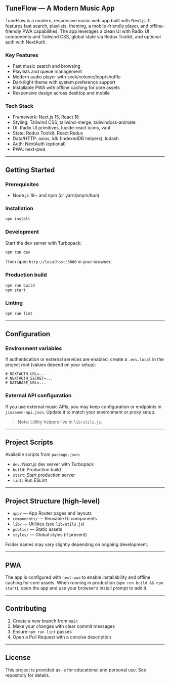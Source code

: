 ## TuneFlow — A Modern Music App

TuneFlow is a modern, responsive music web app built with Next.js. It features fast search, playlists, theming, a mobile-friendly player, and offline-friendly PWA capabilities. The app leverages a clean UI with Radix UI components and Tailwind CSS, global state via Redux Toolkit, and optional auth with NextAuth.

### Key Features
- Fast music search and browsing
- Playlists and queue management
- Modern audio player with seek/volume/loop/shuffle
- Dark/light theme with system preference support
- Installable PWA with offline caching for core assets
- Responsive design across desktop and mobile

### Tech Stack
- Framework: Next.js 15, React 18
- Styling: Tailwind CSS, tailwind-merge, tailwindcss-animate
- UI: Radix UI primitives, lucide-react icons, vaul
- State: Redux Toolkit, React Redux
- Data/HTTP: axios, idb (IndexedDB helpers), lodash
- Auth: NextAuth (optional)
- PWA: next-pwa

---

## Getting Started

### Prerequisites
- Node.js 18+ and npm (or yarn/pnpm/bun)

### Installation
```bash
npm install
```

### Development
Start the dev server with Turbopack:
```bash
npm run dev
```
Then open `http://localhost:3000` in your browser.

### Production build
```bash
npm run build
npm start
```

### Linting
```bash
npm run lint
```

---

## Configuration

### Environment variables
If authentication or external services are enabled, create a `.env.local` in the project root (values depend on your setup):
```
# NEXTAUTH_URL=...
# NEXTAUTH_SECRET=...
# DATABASE_URL=...
```

### External API configuration
If you use external music APIs, you may keep configuration or endpoints in `jiosaavn-api.json`. Update it to match your environment or proxy setup.

> Note: Utility helpers live in `lib/utils.js`.

---

## Project Scripts
Available scripts from `package.json`:
- `dev`: Next.js dev server with Turbopack
- `build`: Production build
- `start`: Start production server
- `lint`: Run ESLint

---

## Project Structure (high-level)
- `app/` — App Router pages and layouts
- `components/` — Reusable UI components
- `lib/` — Utilities (see `lib/utils.js`)
- `public/` — Static assets
- `styles/` — Global styles (if present)

Folder names may vary slightly depending on ongoing development.

---

## PWA
The app is configured with `next-pwa` to enable installability and offline caching for core assets. When running in production (`npm run build && npm start`), open the app and use your browser’s install prompt to add it.

---

## Contributing
1. Create a new branch from `main`
2. Make your changes with clear commit messages
3. Ensure `npm run lint` passes
4. Open a Pull Request with a concise description

---

## License
This project is provided as-is for educational and personal use. See repository for details.
